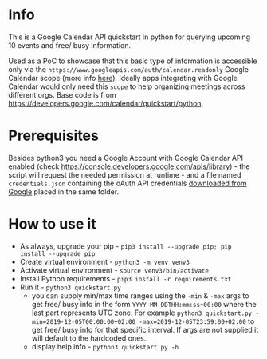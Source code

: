 # Info
This is a Google Calendar API quickstart in python for querying upcoming 10 events and free/ busy information.

Used as a PoC to showcase that this basic type of information is accessible only via the `https://www.googleapis.com/auth/calendar.readonly` Google Calendar scope (more info [here](https://developers.google.com/calendar/auth)). Ideally apps integrating with Google Calendar would only need this `scope` to help organizing meetings across different orgs.
Base code is from https://developers.google.com/calendar/quickstart/python.

# Prerequisites
Besides python3 you need a Google Account with Google Calendar API enabled (check https://console.developers.google.com/apis/library) - the script will request the needed permission at runtime - and a file named `credentials.json` containing the oAuth API credentials [downloaded from Google](https://console.developers.google.com/apis/credentials) placed in the same folder.

# How to use it
* As always, upgrade your pip - `pip3 install --upgrade pip; pip install --upgrade pip`
* Create virtual environment - `python3 -m venv venv3`
* Activate virtual environment - `source venv3/bin/activate`
* Install Python requirements - `pip3 install -r requirements.txt`
* Run it - `python3 quickstart.py`
  * you can supply min/max time ranges using the `-min` & `-max` args to get free/ busy info in the form `YYYY-MM-DDTHH:mm:ss+00:00` where the last part represents UTC zone. 
  For example `python3 quickstart.py -min=2019-12-05T00:00:00+02:00 -max=2019-12-05T23:59:00+02:00` to get free/ busy info for that specific interval. If args are not supplied it will default to the hardcoded ones.
  * display help info - `python3 quickstart.py -h`